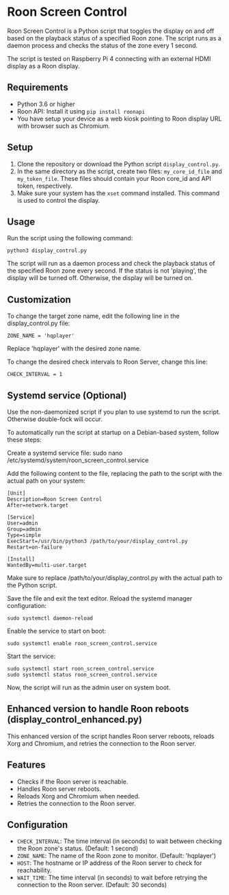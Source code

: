 # Roon Screen Control

Roon Screen Control is a Python script that toggles the display on and off based on the playback status of a specified Roon zone. The script runs as a daemon process and checks the status of the zone every 1 second.

The script is tested on Raspberry Pi 4 connecting with an external HDMI display as a Roon display.

## Requirements

- Python 3.6 or higher
- Roon API: Install it using `pip install roonapi`
- You have setup your device as a web kiosk pointing to Roon display URL with browser such as Chromium.

## Setup

1. Clone the repository or download the Python script `display_control.py`.
2. In the same directory as the script, create two files: `my_core_id_file` and `my_token_file`. These files should contain your Roon core_id and API token, respectively.
3. Make sure your system has the `xset` command installed. This command is used to control the display.

## Usage

Run the script using the following command:

```
python3 display_control.py
```

The script will run as a daemon process and check the playback status of the specified Roon zone every second. If the status is not 'playing', the display will be turned off. Otherwise, the display will be turned on.

## Customization
To change the target zone name, edit the following line in the display_control.py file:
```
ZONE_NAME = 'hqplayer'
```
Replace 'hqplayer' with the desired zone name.

To change the desired check intervals to Roon Server, change this line:
```
CHECK_INTERVAL = 1
```

## Systemd service (Optional)
Use the non-daemonized script if you plan to use systemd to run the script. Otherwise double-fock will occur.

To automatically run the script at startup on a Debian-based system, follow these steps:

Create a systemd service file:
sudo nano /etc/systemd/system/roon_screen_control.service

Add the following content to the file, replacing the path to the script with the actual path on your system:
```
[Unit]
Description=Roon Screen Control
After=network.target

[Service]
User=admin
Group=admin
Type=simple
ExecStart=/usr/bin/python3 /path/to/your/display_control.py
Restart=on-failure

[Install]
WantedBy=multi-user.target
```

Make sure to replace /path/to/your/display_control.py with the actual path to the Python script.

Save the file and exit the text editor.
Reload the systemd manager configuration:
```
sudo systemctl daemon-reload
```
Enable the service to start on boot:
```
sudo systemctl enable roon_screen_control.service
```
Start the service:
```
sudo systemctl start roon_screen_control.service
sudo systemctl status roon_screen_control.service
```

Now, the script will run as the admin user on system boot.

## Enhanced version to handle Roon reboots (display_control_enhanced.py)
This enhanced version of the script handles Roon server reboots, reloads Xorg and Chromium, and retries the connection to the Roon server.

## Features

- Checks if the Roon server is reachable.
- Handles Roon server reboots.
- Reloads Xorg and Chromium when needed.
- Retries the connection to the Roon server.

## Configuration

- `CHECK_INTERVAL`: The time interval (in seconds) to wait between checking the Roon zone's status. (Default: 1 second)
- `ZONE_NAME`: The name of the Roon zone to monitor. (Default: 'hqplayer')
- `HOST`: The hostname or IP address of the Roon server to check for reachability.
- `WAIT_TIME`: The time interval (in seconds) to wait before retrying the connection to the Roon server. (Default: 30 seconds)
